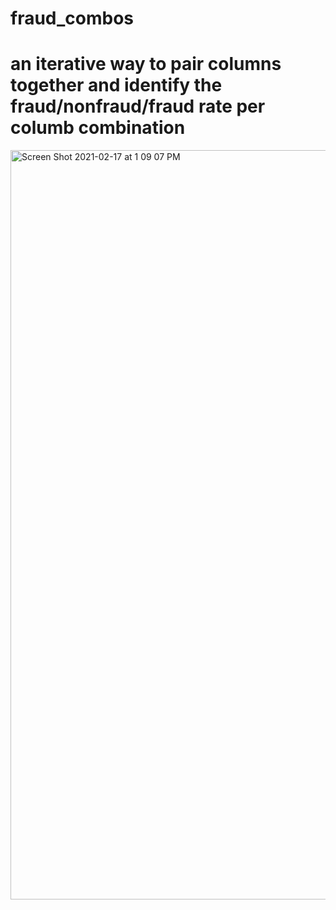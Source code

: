 # fraud_combos

# an iterative way to pair columns together and identify the fraud/nonfraud/fraud rate per columb combination

<img width="1199" alt="Screen Shot 2021-02-17 at 1 09 07 PM" src="https://user-images.githubusercontent.com/18491142/108255067-5c388700-7121-11eb-9d26-bd936f793e28.png">
